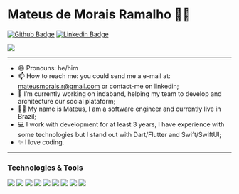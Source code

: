 # Mateus de Morais Ramalho :man_technologist:

[![Github Badge](https://img.shields.io/badge/-Github-000?style=flat-square&logo=Github&logoColor=white&link=https://github.com/MateusHBR)](https://github.com/MateusHBR) 
[![Linkedin Badge](https://img.shields.io/badge/-LinkedIn-blue?style=flat-square&logo=Linkedin&logoColor=white&link=https://www.linkedin.com/in/mateus-de-morais-ramalho-0a48b6169/)](https://www.linkedin.com/in/mateus-de-morais-ramalho-0a48b6169/) 

<a href="https://github.com/MateusHBR/MateusHBR">
  <img align="center" src="https://github-readme-stats.vercel.app/api?username=MateusHBR&show_icons=true&line_height=27&count_private=true&title_color=ffffff&text_color=c9cacc&icon_color=9400D3&bg_color=1d1f21&hide=contribs,issues,prs"/>
</a>

---

- 😄 Pronouns: he/him
- 📫 How to reach me: you could send me a e-mail at: mateusmorais.r@gmail.com or contact-me on linkedin;
- 🔭 I’m currently working on indaband, helping my team to develop and architecture our social plataform;
- 🧑‍🦱 My name is Mateus, I am a software engineer and currently live in Brazil;
- 💻 I work with development for at least 3 years, I have experience with some technologies but I stand out with Dart/Flutter and Swift/SwiftUI;
- ✨ I love coding.

---
### Technologies & Tools

![](https://img.shields.io/badge/Code-Dart-informational?style=flat&logo=dart&logoColor=white&color=9400D3)
![](https://img.shields.io/badge/Code-Flutter-informational?style=flat&logo=flutter&logoColor=white&color=9400D3)
![](https://img.shields.io/badge/Code-Swift-informational?style=flat&logo=swift&logoColor=white&color=9400D3)
![](https://img.shields.io/badge/Code-SwiftUI-informational?style=flat&logo=swiftui&logoColor=white&color=9400D3)
![](https://img.shields.io/badge/Mac-OS-informational?style=flat&logo=macos&logoColor=white&color=9400D3)
![](https://img.shields.io/badge/Tools-Docker-informational?style=flat&logo=docker&logoColor=white&color=9400D3)
![](https://img.shields.io/badge/Database-PostgreSQL-informational?style=flat&logo=postgresql&logoColor=white&color=9400D3)
![](https://img.shields.io/badge/CI/CD-Bitrise-informational?style=flat&logo=bitrise&logoColor=white&color=9400D3)
![](https://img.shields.io/badge/CI/CD-GithubActions-informational?style=flat&logo=github&logoColor=white&color=9400D3)
